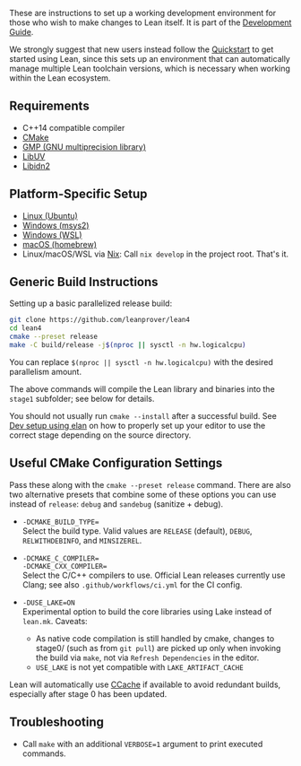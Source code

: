These are instructions to set up a working development environment for those who wish to make changes to Lean itself. It is part of the [Development Guide](../dev/index.md).

We strongly suggest that new users instead follow the [Quickstart](../quickstart.md) to get started using Lean, since this sets up an environment that can automatically manage multiple Lean toolchain versions, which is necessary when working within the Lean ecosystem.

Requirements
------------

- C++14 compatible compiler
- [CMake](http://www.cmake.org)
- [GMP (GNU multiprecision library)](http://gmplib.org/)
- [LibUV](https://libuv.org/)
- [Libidn2](https://www.gnu.org/software/libidn/#libidn2)

Platform-Specific Setup
-----------------------

- [Linux (Ubuntu)](ubuntu.md)
- [Windows (msys2)](msys2.md)
- [Windows (WSL)](wsl.md)
- [macOS (homebrew)](osx-10.9.md)
- Linux/macOS/WSL via [Nix](https://nixos.org/nix/): Call `nix develop` in the project root. That's it.

Generic Build Instructions
--------------------------

Setting up a basic parallelized release build:

```bash
git clone https://github.com/leanprover/lean4
cd lean4
cmake --preset release
make -C build/release -j$(nproc || sysctl -n hw.logicalcpu)
```
You can replace `$(nproc || sysctl -n hw.logicalcpu)` with the desired parallelism amount.

The above commands will compile the Lean library and binaries into the
`stage1` subfolder; see below for details.

You should not usually run `cmake --install` after a successful build.
See [Dev setup using elan](../dev/index.md#dev-setup-using-elan) on how to properly set up your editor to use the correct stage depending on the source directory.

Useful CMake Configuration Settings
-----------------------------------

Pass these along with the `cmake --preset release` command.
There are also two alternative presets that combine some of these options you can use instead of `release`: `debug` and `sandebug` (sanitize + debug).

* `-DCMAKE_BUILD_TYPE=`\
  Select the build type. Valid values are `RELEASE` (default), `DEBUG`,
  `RELWITHDEBINFO`, and `MINSIZEREL`.

* `-DCMAKE_C_COMPILER=`\
  `-DCMAKE_CXX_COMPILER=`\
  Select the C/C++ compilers to use. Official Lean releases currently use Clang;
  see also `.github/workflows/ci.yml` for the CI config.

* `-DUSE_LAKE=ON`\
  Experimental option to build the core libraries using Lake instead of `lean.mk`.  Caveats:
  * As native code compilation is still handled by cmake, changes to stage0/ (such as from `git pull`) are picked up only when invoking the build via `make`, not via `Refresh Dependencies` in the editor.
  * `USE_LAKE` is not yet compatible with `LAKE_ARTIFACT_CACHE`

Lean will automatically use [CCache](https://ccache.dev/) if available to avoid
redundant builds, especially after stage 0 has been updated.

Troubleshooting
---------------

* Call `make` with an additional `VERBOSE=1` argument to print executed commands.
